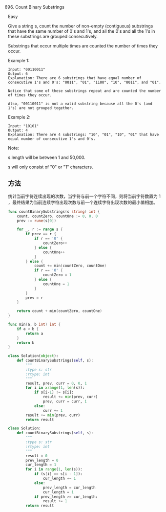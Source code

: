 696. Count Binary Substrings


Easy


Give a string s, count the number of non-empty (contiguous) substrings that have the same number of 0's and 1's, and all the 0's and all the 1's in these substrings are grouped consecutively.

Substrings that occur multiple times are counted the number of times they occur.

Example 1:
```
Input: "00110011"
Output: 6
Explanation: There are 6 substrings that have equal number of consecutive 1's and 0's: "0011", "01", "1100", "10", "0011", and "01".

Notice that some of these substrings repeat and are counted the number of times they occur.

Also, "00110011" is not a valid substring because all the 0's (and 1's) are not grouped together.
```



Example 2:
```
Input: "10101"
Output: 4
Explanation: There are 4 substrings: "10", "01", "10", "01" that have equal number of consecutive 1's and 0's.
```

Note:


s.length will be between 1 and 50,000.

s will only consist of "0" or "1" characters.


## 方法

统计当前字符连续出现的次数，当字符与前一个字符不同，则将当前字符数置为 1 ，最终结果为当前连续字符出现次数与前一个连续字符出现次数的最小值相加。



```go
func countBinarySubstrings(s string) int {
    count, countZero, countOne := 0, 0, 0
	prev := rune(s[0])

	for _, r := range s {
		if prev == r {
			if r == '0' {
				countZero++
			} else {
				countOne++
			}
		} else {
			count += min(countZero, countOne)
			if r == '0' {
				countZero = 1
			} else {
				countOne = 1
			}
		}
		prev = r
	}

	return count + min(countZero, countOne)
}

func min(a, b int) int {
	if a < b {
		return a
	}
	return b
}

```


```python
class Solution(object):
    def countBinarySubstrings(self, s):
        """
        :type s: str
        :rtype: int
        """
        result, prev, curr = 0, 0, 1
        for i in xrange(1, len(s)):
            if s[i-1] != s[i]:
                result += min(prev, curr)
                prev, curr = curr, 1
            else:
                curr += 1
        result += min(prev, curr)
        return result

```


```python
class Solution:
    def countBinarySubstrings(self, s):
        """
        :type s: str
        :rtype: int
        """
        result = 0
        prev_length = 0
        cur_length = 1
        for i in range(1, len(s)):
            if (s[i] == s[i - 1]):
                cur_length += 1
            else:
                prev_length = cur_length
                cur_length = 1
            if prev_length >= cur_length:
                result += 1
        return result
```